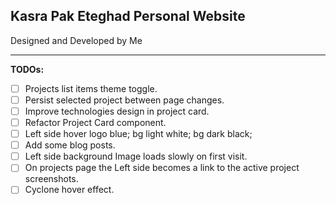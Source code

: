## Kasra Pak Eteghad Personal Website

Designed and Developed by Me

---

**TODOs:**

- [ ] Projects list items theme toggle.
- [ ] Persist selected project between page changes.
- [ ] Improve technologies design in project card.
- [ ] Refactor Project Card component.
- [ ] Left side hover logo blue; bg light white; bg dark black;
- [ ] Add some blog posts.
- [ ] Left side background Image loads slowly on first visit.
- [ ] On projects page the Left side becomes a link to the active project screenshots.
- [ ] Cyclone hover effect.
